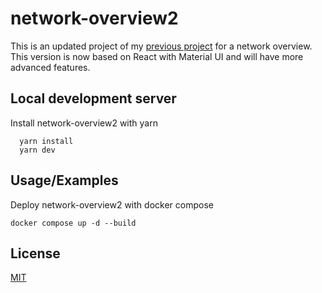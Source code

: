 # network-overview2

This is an updated project of my [previous project](https://github.com/ElfenB/network-overview) for a network overview. This version is now based on React with Material UI and will have more advanced features.

## Local development server

Install network-overview2 with yarn

```shell
  yarn install
  yarn dev
```

## Usage/Examples

Deploy network-overview2 with docker compose

```shell
docker compose up -d --build
```

## License

[MIT](https://choosealicense.com/licenses/mit/)
